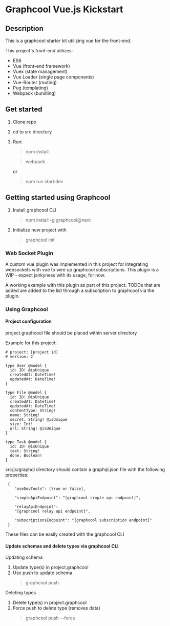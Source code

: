 # Graphcool Vue.js Kickstart

## Description
This is a graphcool starter kit utilizing vue for the front-end.

This project's front-end utilizes:
- ES6
- Vue (front-end framework)
- Vuex (state management)
- Vue Loader (single page components)
- Vue-Router (routing)
- Pug (templating)
- Webpack (bundling)

## Get started
1. Clone repo
2. cd to src directory
3. Run:
    > npm install

    > webpack 

    or
    
    > npm run start:dev

## Getting started using Graphcool
1. Install graphcool CLI
    > npm install -g graphcool@next
2. Initialize new project with
    > graphcool init

### Web Socket Plugin
A custom vue plugin was implemented in this project for integrating websockets with vue to wire up graphcool subscriptions. This plugin is a WIP - expect jankyness with its usage, for now.

A working example with this plugin as part of this project. TODOs that are added are added to the list through a subscription to graphcool via the plugin.

### Using Graphcool

#### Project configuration
project.graphcool file should be placed within server directory

Example for this project:
```
# project: [project id]
# version: 2

type User @model {
  id: ID! @isUnique
  createdAt: DateTime!
  updatedAt: DateTime!
}

type File @model {
  id: ID! @isUnique
  createdAt: DateTime!
  updatedAt: DateTime!
  contentType: String!
  name: String!
  secret: String! @isUnique
  size: Int!
  url: String! @isUnique
}

type Task @model {
  id: ID! @isUnique
  text: String!
  done: Boolean!
}
```

src/js/graphql directory should contain a graphql.json file with the following properties:

```   
 {
    "useDevTools": [true or false],
    
    "simpleApiEndpoint": "[graphcool simple api endpoint]",
    
    "relayApiEndpoint": 
    "[graphcool relay api endpoint]",
    
    "subscriptionsEndpoint": "[graphcool subscription endpoint]"
 }
```

These files can be easily created with the graphcool CLI 

#### Update schemas and delete types via graphcool CLI

Updating schema
1. Update type(s) in project.graphcool
2. Use push to update schema
    > graphcool push 

Deleting types
1. Delete type(s) in project.graphcool
2. Force push to delete type (removes data)
    > graphcool push --force

